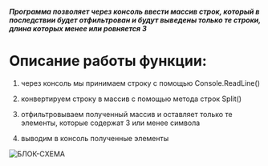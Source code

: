 ***Программа позволяет через консоль ввести массив строк, который в последствии будет отфильтрован и будут выведены только те строки, длина которых менее или ровняется 3***

# Описание работы функции:
1) через консоль мы принимаем строку с помощью Console.ReadLine()

2) конвертируем строку в массив с помощью метода строк Split()

3) отфильтровываем полученный массив и оставляет только те элементы, которые содержат 3 или менее символа

4) выводим в консоль полученные элементы

![БЛОК-СХЕМА](https://user-images.githubusercontent.com/109808079/190869871-164d05f5-5742-41d4-9e25-5cbfedf857f7.PNG)
